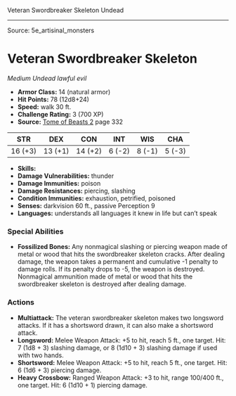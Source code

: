 <MonsterName/>Veteran Swordbreaker Skeleton</MonsterName>
<CreatureType/>Undead</CreatureType>



---

Source: 5e_artisinal_monsters

# Veteran Swordbreaker Skeleton

*Medium* *Undead* *lawful evil*

- **Armor Class:** 14 (natural armor)
- **Hit Points:** 78 (12d8+24)
- **Speed:** walk 30 ft.
- **Challenge Rating:** 3 (700 XP)
- **Source:** [Tome of Beasts 2](https://koboldpress.com/kpstore/product/tome-of-beasts-2-for-5th-edition) page 332

| STR | DEX | CON | INT | WIS | CHA |
| --- | --- | --- | --- | --- | --- |
| 16 (+3) | 13 (+1) | 14 (+2) | 6 (-2) | 8 (-1) | 5 (-3) |

- **Skills:** 
- **Damage Vulnerabilities:** thunder
- **Damage Immunities:** poison
- **Damage Resistances:** piercing, slashing
- **Condition Immunities:** exhaustion, petrified, poisoned
- **Senses:** darkvision 60 ft., passive Perception 9
- **Languages:** understands all languages it knew in life but can’t speak

### Special Abilities

- **Fossilized Bones:** Any nonmagical slashing or piercing weapon made of metal or wood that hits the swordbreaker skeleton cracks. After dealing damage, the weapon takes a permanent and cumulative -1 penalty to damage rolls. If its penalty drops to -5, the weapon is destroyed. Nonmagical ammunition made of metal or wood that hits the swordbreaker skeleton is destroyed after dealing damage.

### Actions

- **Multiattack:** The veteran swordbreaker skeleton makes two longsword attacks. If it has a shortsword drawn, it can also make a shortsword attack.
- **Longsword:** Melee Weapon Attack: +5 to hit, reach 5 ft., one target. Hit: 7 (1d8 + 3) slashing damage, or 8 (1d10 + 3) slashing damage if used with two hands.
- **Shortsword:** Melee Weapon Attack: +5 to hit, reach 5 ft., one target. Hit: 6 (1d6 + 3) piercing damage.
- **Heavy Crossbow:** Ranged Weapon Attack: +3 to hit, range 100/400 ft., one target. Hit: 6 (1d10 + 1) piercing damage.




